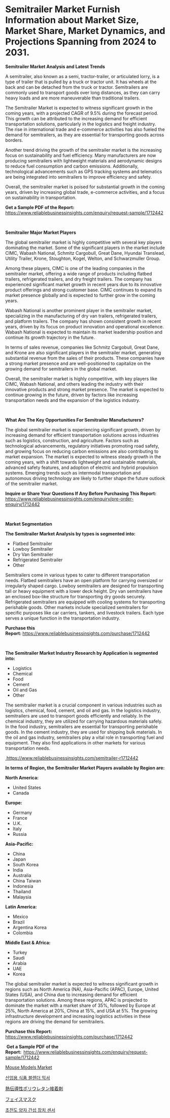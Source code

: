 <p><h1>Semitrailer Market Furnish Information about Market Size, Market Share, Market Dynamics, and Projections Spanning from 2024 to 2031.</h1></p><p><strong>Semitrailer Market Analysis and Latest Trends</strong></p>
<p><p>A semitrailer, also known as a semi, tractor-trailer, or articulated lorry, is a type of trailer that is pulled by a truck or tractor unit. It has wheels at the back and can be detached from the truck or tractor. Semitrailers are commonly used to transport goods over long distances, as they can carry heavy loads and are more maneuverable than traditional trailers.</p><p>The Semitrailer Market is expected to witness significant growth in the coming years, with a projected CAGR of 9.5% during the forecast period. This growth can be attributed to the increasing demand for efficient transportation solutions, particularly in the logistics and freight industry. The rise in international trade and e-commerce activities has also fueled the demand for semitrailers, as they are essential for transporting goods across borders.</p><p>Another trend driving the growth of the semitrailer market is the increasing focus on sustainability and fuel efficiency. Many manufacturers are now producing semitrailers with lightweight materials and aerodynamic designs to reduce fuel consumption and carbon emissions. Additionally, technological advancements such as GPS tracking systems and telematics are being integrated into semitrailers to improve efficiency and safety.</p><p>Overall, the semitrailer market is poised for substantial growth in the coming years, driven by increasing global trade, e-commerce activities, and a focus on sustainability in transportation.</p></p>
<p><strong>Get a Sample PDF of the Report:&nbsp;</strong> <a href="https://www.reliablebusinessinsights.com/enquiry/request-sample/1712442">https://www.reliablebusinessinsights.com/enquiry/request-sample/1712442</a></p>
<p>&nbsp;</p>
<p><strong>Semitrailer Major Market Players</strong></p>
<p><p>The global semitrailer market is highly competitive with several key players dominating the market. Some of the significant players in the market include CIMC, Wabash National, Schmitz Cargobull, Great Dane, Hyundai Translead, Utility Trailer, Krone, Stoughton, Kogel, Welton, and Schwarzmuller Group.</p><p>Among these players, CIMC is one of the leading companies in the semitrailer market, offering a wide range of products including flatbed trailers, refrigerated trailers, and dry freight trailers. The company has experienced significant market growth in recent years due to its innovative product offerings and strong customer base. CIMC continues to expand its market presence globally and is expected to further grow in the coming years.</p><p>Wabash National is another prominent player in the semitrailer market, specializing in the manufacturing of dry van trailers, refrigerated trailers, and platform trailers. The company has shown consistent growth in recent years, driven by its focus on product innovation and operational excellence. Wabash National is expected to maintain its market leadership position and continue its growth trajectory in the future.</p><p>In terms of sales revenue, companies like Schmitz Cargobull, Great Dane, and Krone are also significant players in the semitrailer market, generating substantial revenue from the sales of their products. These companies have a strong market presence and are well-positioned to capitalize on the growing demand for semitrailers in the global market.</p><p>Overall, the semitrailer market is highly competitive, with key players like CIMC, Wabash National, and others leading the industry with their innovative products and strong market presence. The market is expected to continue growing in the future, driven by factors like increasing transportation needs and the expansion of the logistics industry.</p></p>
<p>&nbsp;</p>
<p><strong>What Are The Key Opportunities For Semitrailer Manufacturers?</strong></p>
<p><p>The global semitrailer market is experiencing significant growth, driven by increasing demand for efficient transportation solutions across industries such as logistics, construction, and agriculture. Factors such as technological advancements, regulatory initiatives promoting road safety, and growing focus on reducing carbon emissions are also contributing to market expansion. The market is expected to witness steady growth in the coming years, with a shift towards lightweight and sustainable materials, advanced safety features, and adoption of electric and hybrid propulsion systems. Emerging trends such as intermodal transportation and autonomous driving technology are likely to further shape the future outlook of the semitrailer market.</p></p>
<p><strong>Inquire or Share Your Questions If Any Before Purchasing This Report:</strong> <a href="https://www.reliablebusinessinsights.com/enquiry/pre-order-enquiry/1712442">https://www.reliablebusinessinsights.com/enquiry/pre-order-enquiry/1712442</a></p>
<p>&nbsp;</p>
<p><strong>Market Segmentation</strong></p>
<p><strong>The Semitrailer Market Analysis by types is segmented into:</strong></p>
<p><ul><li>Flatbed Semitrailer</li><li>Lowboy Semitrailer</li><li>Dry Van Semitrailer</li><li>Refrigerated Semitrailer</li><li>Other</li></ul></p>
<p><p>Semitrailers come in various types to cater to different transportation needs. Flatbed semitrailers have an open platform for carrying oversized or irregularly shaped cargo. Lowboy semitrailers are designed for transporting tall or heavy equipment with a lower deck height. Dry van semitrailers have an enclosed box-like structure for transporting dry goods securely. Refrigerated semitrailers are equipped with cooling systems for transporting perishable goods. Other markets include specialized semitrailers for specific purposes like car carriers, tankers, and livestock trailers. Each type serves a unique function in the transportation industry.</p></p>
<p><strong>Purchase this Report:&nbsp;</strong><a href="https://www.reliablebusinessinsights.com/purchase/1712442">https://www.reliablebusinessinsights.com/purchase/1712442</a></p>
<p>&nbsp;</p>
<p><strong>The Semitrailer Market Industry Research by Application is segmented into:</strong></p>
<p><ul><li>Logistics</li><li>Chemical</li><li>Food</li><li>Cement</li><li>Oil and Gas</li><li>Other</li></ul></p>
<p><p>The semitrailer market is a crucial component in various industries such as logistics, chemical, food, cement, and oil and gas. In the logistics industry, semitrailers are used to transport goods efficiently and reliably. In the chemical industry, they are utilized for carrying hazardous materials safely. In the food industry, semitrailers are essential for transporting perishable goods. In the cement industry, they are used for shipping bulk materials. In the oil and gas industry, semitrailers play a vital role in transporting fuel and equipment. They also find applications in other markets for various transportation needs.</p></p>
<p><a href="https://www.reliablebusinessinsights.com/semitrailer-r1712442">&nbsp;https://www.reliablebusinessinsights.com/semitrailer-r1712442</a></p>
<p><strong>In terms of Region, the Semitrailer Market Players available by Region are:</strong></p>
<p>
    <p> <strong> North America: </strong>
        <ul>
            <li>United States</li>
            <li>Canada</li>
        </ul>
        </p> 
    <p> <strong> Europe: </strong>
        <ul>
            <li>Germany</li>
            <li>France</li>
            <li>U.K.</li>
            <li>Italy</li>
            <li>Russia</li>
        </ul>
        </p> 
    <p> <strong> Asia-Pacific: </strong>
        <ul>
            <li>China</li>
            <li>Japan</li>
            <li>South Korea</li>
            <li>India</li>
            <li>Australia</li>
            <li>China Taiwan</li>
            <li>Indonesia</li>
            <li>Thailand</li>
            <li>Malaysia</li>
        </ul>
        </p> 
    <p> <strong> Latin America: </strong>
        <ul>
            <li>Mexico</li>
            <li>Brazil</li>
            <li>Argentina Korea</li>
            <li>Colombia</li>
        </ul>
        </p> 
    <p> <strong> Middle East & Africa: </strong>
        <ul>
            <li>Turkey</li>
            <li>Saudi</li>
            <li>Arabia</li>
            <li>UAE</li>
            <li>Korea</li>
        </ul>
    </p>
    </p>
<p><p>The global semitrailer market is expected to witness significant growth in regions such as North America (NA), Asia-Pacific (APAC), Europe, United States (USA), and China due to increasing demand for efficient transportation solutions. Among these regions, APAC is projected to dominate the market with a market share of 35%, followed by Europe at 25%, North America at 20%, China at 15%, and USA at 5%. The growing infrastructure development and increasing logistics activities in these regions are driving the demand for semitrailers.</p></p>
<p><strong>Purchase this Report: </strong><a href="https://www.reliablebusinessinsights.com/purchase/1712442">https://www.reliablebusinessinsights.com/purchase/1712442</a></p>
<p>&nbsp;<strong>Get a Sample PDF of the Report:&nbsp;&nbsp;</strong><a href="https://www.reliablebusinessinsights.com/enquiry/request-sample/1712442">https://www.reliablebusinessinsights.com/enquiry/request-sample/1712442</a></p>
<p><strong></strong></p>
<p><p><a href="https://github.com/myacatherineblakecaczo9vcsw/Market-Research-Report-List-3/blob/main/mouse-models-market.md">Mouse Models Market</a></p><p><a href="https://github.com/alpinestartsekian/Market-Research-Report-List-1/blob/main/9925219123793.md">산업용 식품 블렌더 믹서</a></p><p><a href="https://medium.com/@vincemarvin1/%E7%86%B1%E4%BC%9D%E5%B0%8E%E6%80%A7pu%E6%8E%A5%E7%9D%80%E5%89%A4%E5%B8%82%E5%A0%B4-%E6%88%90%E5%8A%9F%E3%81%99%E3%82%8B%E3%83%93%E3%82%B8%E3%83%8D%E3%82%B9%E6%88%A6%E7%95%A5%E3%81%AE%E9%8D%B52031%E5%B9%B4%E3%81%BE%E3%81%A7%E3%81%AE%E4%BA%88%E6%B8%AC-3e1f292fd6a1">熱伝導性ポリウレタン接着剤</a></p><p><a href="https://github.com/DwightHuels1/Market-Research-Report-List-1/blob/main/4751930127308.md">フェイスマスク</a></p><p><a href="https://medium.com/@jenniferstanley2022/%EC%B4%88%EC%A0%84%EB%8F%84-%EC%96%91%EC%9E%90-%EA%B0%84%EC%84%AD-%EC%9E%A5%EC%B9%98-%EC%84%BC%EC%84%9C-%EC%8B%9C%EC%9E%A5-%EA%B7%9C%EB%AA%A8%EB%8A%94-%EA%B8%80%EB%A1%9C%EB%B2%8C-%EC%82%B0%EC%97%85%EC%97%90%EC%84%9C-%EC%B5%9C%EC%A0%81%EC%9D%98-%EB%A7%88%EC%BC%80%ED%8C%85-%EC%B1%84%EB%84%90%EC%9D%84-%EB%B3%B4%EC%97%AC%EC%A4%8D%EB%8B%88%EB%8B%A4-e50c6a0dc8b2">초전도 양자 간섭 장치 센서</a></p></p>